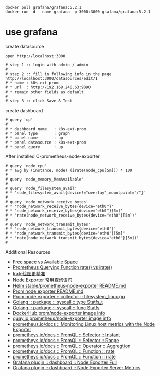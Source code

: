 ```
docker pull grafana/grafana:5.2.1
docker run -d --name grafana -p 3000:3000 grafana/grafana:5.2.1
```

# use grafana

create datasource

```
open http://localhost:3000

# step 1 :: login with admin / admin
#
# step 2 :: fill in following info in the page http://localhost:3000/datasources/edit/1
# * name : k8s-ext-prom
# * url  : http://192.168.240.63:9090
# * remain other fields as default
#
# step 3 :: click Save & Test
```

create dashboard

```
# query 'up'
#
# * dashboard name   : k8s-ext-prom
# * panel type       : graph
# * panel name       : up
# * panel datasource : k8s-ext-prom
# * panel query      : up
```

After installed C-prometheus-node-exporter

```
# query 'node_cpu'
# * avg by (instance, mode) (irate(node_cpu[5m])) * 100
#
# query 'node_memory_MemAvailable'
#
# query 'node_filesystem_avail'
# * 'node_filesystem_avail{device!="overlay",mountpoint="/"}'
#
# query 'node_network_receive_bytes'
# * 'node_network_receive_bytes{device="eth0"}'
# * 'node_network_receive_bytes{device="eth0"}[5m]'
# * 'rate(node_network_receive_bytes{device="eth0"}[5m])'
#
# query 'node_network_transmit_bytes'
# * 'node_network_transmit_bytes{device="eth0"}'
# * 'node_network_transmit_bytes{device="eth0"}[5m]'
# * 'rate(node_network_transmit_bytes{device="eth0"}[5m])'
#
```

Additional Resources

* [Free space vs Available Space](https://github.com/prometheus/node_exporter/issues/269)
* [Prometheus Querying Function rate() vs irate()](https://hk.saowen.com/a/9b0e30de9327a6d553ab68061ceac681639d70956b42791a96cbd29f60c16d8b)
* [Irate绘图更精准](https://blog.csdn.net/sinkou/article/details/75303974)
* [Node Exporter 常用查询语句](https://songjiayang.gitbooks.io/prometheus/content/exporter/nodeexporter_query.html)
* [Helm stable/prometheus-node-exporter README.md](https://github.com/helm/charts/tree/master/stable/prometheus-node-exporter) 
* [Prom node exporter README.md](https://github.com/prometheus/node_exporter)
* [Prom node exporter :: collector :: filesystem_linux.go](https://github.com/prometheus/node_exporter/blob/master/collector/filesystem_linux.go)
* [Golang :: package :: syscall :: type Statfs_t](https://golang.org/pkg/syscall/#Statfs_t)
* [Golang :: package :: syscall :: func Statfs](https://golang.org/pkg/syscall/#Statfs)
* [DockerHub prom/node-exporter image info](https://hub.docker.com/r/prom/node-exporter/)
* [quay.io prometheus/node-exporter image info](https://quay.io/repository/prometheus/node-exporter?tab=info)
* [prometheus.io/docs :: Monitoring Linux host metrics with the Node Exporter](https://prometheus.io/docs/guides/node-exporter/)
* [prometheys.io/docs :: PromQL :: Selector :: Instant](https://prometheus.io/docs/prometheus/latest/querying/basics/#instant-vector-selectors)
* [prometheys.io/docs :: PromQL :: Selector :: Range](https://prometheus.io/docs/prometheus/latest/querying/basics/#range-vector-selectors)
* [prometheys.io/docs :: PromQL :: Operator :: Aggregtion](https://prometheus.io/docs/prometheus/latest/querying/operators/#aggregation-operators)
* [prometheys.io/docs :: PromQL :: Function :: rate](https://prometheus.io/docs/prometheus/latest/querying/functions/#rate)
* [prometheys.io/docs :: PromQL :: Function :: irate](https://prometheus.io/docs/prometheus/latest/querying/functions/#irate)
* [Grafana plugin :: dashboard :: Node Exporter Full](https://grafana.com/dashboards/1860)
* [Grafana plugin :: dashboard :: Node Exporter Server Metrics](https://grafana.com/dashboards/405)
